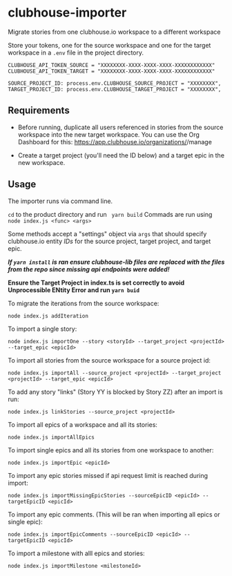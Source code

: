 # clubhouse-importer

Migrate stories from one clubhouse.io workspace to a different workspace

Store your tokens, one for the source workspace and one for the target workspace in a `.env` file in the project directory.

```
CLUBHOUSE_API_TOKEN_SOURCE = "XXXXXXXX-XXXX-XXXX-XXXX-XXXXXXXXXXXX"
CLUBHOUSE_API_TOKEN_TARGET = "XXXXXXXX-XXXX-XXXX-XXXX-XXXXXXXXXXXX"

SOURCE_PROJECT_ID: process.env.CLUBHOUSE_SOURCE_PROJECT = "XXXXXXXX",
TARGET_PROJECT_ID: process.env.CLUBHOUSE_TARGET_PROJECT = "XXXXXXXX",
```

## Requirements

- Before running, duplicate all users referenced in stories from the source workspace into the new target workspace. You can use the Org Dashboard for this: https://app.clubhouse.io/organizations/<org-name>/manage

- Create a target project (you'll need the ID below) and a target epic in the new workspace.

## Usage

The importer runs via command line.

`cd` to the product directory and run ` yarn build`
Commads are run using `node index.js <func> <args>`

Some methods accept a "settings" object via `args` that should specify clubhouse.io entity _IDs_ for the source project, target project, and target epic.

**_If `yarn install` is ran ensure clubhouse-lib files are replaced with the files from the repo since missing api endpoints were added!_**

**Ensure the Target Project in index.ts is set correctly to avoid Unprocessible ENtity Error and run `yarn buid`**

To migrate the iterations from the source workspace:

```
node index.js addIteration
```

To import a single story:

```
node index.js importOne --story <storyId> --target_project <projectId> --target_epic <epicId>
```

To import all stories from the source workspace for a source project id:

```
node index.js importAll --source_project <projectId> --target_project <projectId> --target_epic <epicId>
```

To add any story "links" (Story YY is blocked by Story ZZ) after an import is run:

```
node index.js linkStories --source_project <projectId>
```

To import all epics of a workspace and all its stories:

```
node index.js importAllEpics
```

To import single epics and all its stories from one workspace to another:

```
node index.js importEpic <epicId>
```

To import any epic stories missed if api request limit is reached during import:

```
node index.js importMissingEpicStories --sourceEpicID <epicId> --targetEpicID <epicId>
```

To import any epic comments. (This will be ran when importing all epics or single epic):

```
node index.js importEpicComments --sourceEpicID <epicId> --targetEpicID <epicId>
```

To import a milestone with alll epics and stories:

```
node index.js importMilestone <milestoneId>
```
